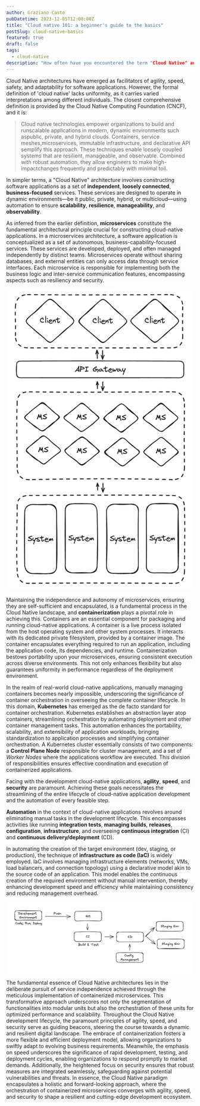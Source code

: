 ```yaml
---
author: Graziano Casto
pubDatetime: 2023-12-05T12:00:00Z
title: "Cloud native 101: a beginner's guide to the basics"
postSlug: cloud-native-basics
featured: true
draft: false
tags:
  - cloud-native
description: "How often have you encountered the term "Cloud Native" and found yourself pondering the significance of "Native"? In this article, I aim to address this question by providing a straightforward yet comprehensive definition of Cloud Native. Delving into the fundamental concepts that underpin Cloud Native architectures, I aim to offer clarity on what it truly means to adopt a Cloud Native approach."
---
```


Cloud Native architectures have emerged as facilitators of agility, speed, safety, and adaptability for software applications. However, the formal definition of 'cloud native' lacks uniformity, as it carries varied interpretations among different individuals. The closest comprehensive definition is provided by the Cloud Native Computing Foundation (CNCF), and it is:

> Cloud native technologies empower organizations to build and runscalable applications in modern, dynamic environments such aspublic, private, and hybrid clouds. Containers, service meshes,microservices, immutable infrastructure, and declarative API semplify this approach. These techniques enable loosely coupled systems that are resilient, manageable, and observable. Combined with robust automation, they allow engineers to make high-impactchanges frequently and predictably with minimal toil.

In simpler terms, a "Cloud Native" architecture involves constructing software applications as a set of **independent**, **loosely connected**, **business-focused** services. These services are designed to operate in dynamic environments—be it public, private, hybrid, or multicloud—using automation to ensure **scalability**, **resilience**, **manageability**, and **observability**.

As inferred from the earlier definition, **microservices** constitute the fundamental architectural principle crucial for constructing cloud-native applications. In a microservices architecture, a software application is conceptualized as a set of autonomous, business-capability-focused services. These services are developed, deployed, and often managed independently by distinct teams. Microservices operate without sharing databases, and external entities can only access data through service interfaces. Each microservice is responsible for implementing both the business logic and inter-service communication features, encompassing aspects such as resiliency and security.

![ms-architecture](../../assets/images/ms-architecture.png)

Maintaining the independence and autonomy of microservices, ensuring they are self-sufficient and encapsulated, is a fundamental process in the Cloud Native landscape, and **containerization** plays a pivotal role in achieving this. Containers are an essential component for packaging and running cloud-native applications.
A container is a live process isolated from the host operating system and other system processes. It interacts with its dedicated private filesystem, provided by a container image. The container encapsulates everything required to run an application, including the application code, its dependencies, and runtime.
Containerization bestows portability upon your microservices, ensuring consistent execution across diverse environments. This not only enhances flexibility but also guarantees uniformity in performance regardless of the deployment environment.

In the realm of real-world cloud-native applications, manually managing containers becomes nearly impossible, underscoring the significance of container orchestration in overseeing the complete container lifecycle. In this domain, **Kubernetes** has emerged as the de facto standard for container orchestration. Kubernetes establishes an abstraction layer atop containers, streamlining orchestration by automating deployment and other container management tasks. This automation enhances the portability, scalability, and extensibility of application workloads, bringing standardization to application processes and simplifying container orchestration.
A Kubernetes cluster essentially consists of two components: a **Control Plane Node** responsible for cluster management, and a set of _Worker Nodes_ where the applications workflow are executed. This division of responsibilities ensures effective coordination and execution of containerized applications.

Facing with the development cloud-native applications, **agility**, **speed**, and **security** are paramount. Achieving these goals necessitates the streamlining of the entire lifecycle of cloud-native application development and the automation of every feasible step.

**Automation** in the context of cloud-native applications revolves around eliminating manual tasks in the development lifecycle. This encompasses activities like running **integration tests**, **managing builds**, **releases**, **configuration**, **infrastructure**, and overseeing **continuous integration** (CI) and **continuous delivery/deployment** (CD).

In automating the creation of the target environment (dev, staging, or production), the technique of **infrastructure as code (IaC)** is widely employed. IaC involves managing infrastructure elements (networks, VMs, load balancers, and connection topology) using a declarative model akin to the source code of an application. This model enables the continuous creation of the required environment without manual intervention, thereby enhancing development speed and efficiency while maintaining consistency and reducing management overhead.

![dev-lifecycle](../../assets/images/dev-lifecycle.png)

The fundamental essence of Cloud Native architectures lies in the deliberate pursuit of service independence achieved through the meticulous implementation of containerized microservices. This transformative approach underscores not only the segmentation of functionalities into modular units but also the orchestration of these units for optimized performance and scalability. Throughout the Cloud Native development lifecycle, the paramount principles of agility, speed, and security serve as guiding beacons, steering the course towards a dynamic and resilient digital landscape. The embrace of containerization fosters a more flexible and efficient deployment model, allowing organizations to swiftly adapt to evolving business requirements. Meanwhile, the emphasis on speed underscores the significance of rapid development, testing, and deployment cycles, enabling organizations to respond promptly to market demands. Additionally, the heightened focus on security ensures that robust measures are integrated seamlessly, safeguarding against potential vulnerabilities and threats. In essence, the Cloud Native paradigm encapsulates a holistic and forward-looking approach, where the orchestration of containerized microservices converges with agility, speed, and security to shape a resilient and cutting-edge development ecosystem.
